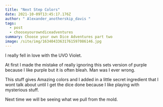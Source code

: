 ```yaml
---
title: "Next Step Colors"
date: 2021-10-09T13:45:17.176Z
author: " Alexander_anotherskip_davis "
tags:
  - post
  - chooseyourowndiceadventures
summary: Choose your own Dice Adventures part two
image: /site/img/16340433631761597086146.jpg
---
```


I really fell in love with the UVO Violet.

At first I made the mistake of really ignoring this sets version of purple because I like purple but it is often bleah. Man was I ever wrong.

This stuff gives Amazing colors and I added in a little secret ingredient that I wont talk about until I get the dice done because I like playing with mysterious stuff.

Next time we will be seeing what we pull from the mold.

